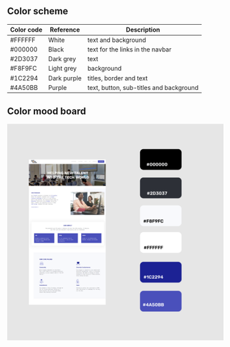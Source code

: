## Color scheme

| Color code | Reference   | Description                             |
| ---------- | ----------- | --------------------------------------- |
| #FFFFFF    | White       | text and background                     |
| #000000    | Black       | text for the links in the navbar        |
| #2D3037    | Dark grey   | text                                    |
| #F8F9FC    | Light grey  | background                              |
| #1C2294    | Dark purple | titles, border and text                 |
| #4A50BB    | Purple      | text, button, sub-titles and background |

## Color mood board

![Color scheme](https://github.com/rayanejsilva/demo-repo/blob/main/color-scheme-HYF.png?raw=true)
